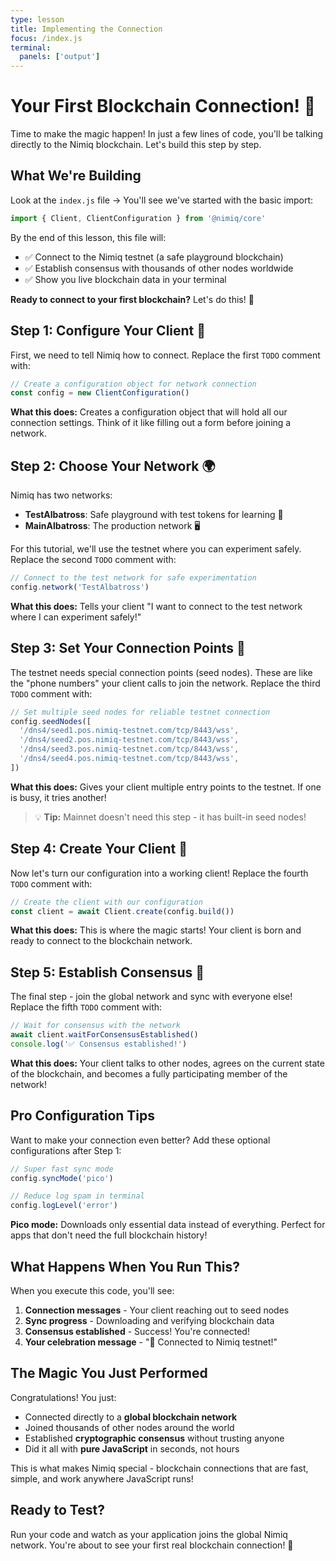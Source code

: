 ```yaml
---
type: lesson
title: Implementing the Connection
focus: /index.js
terminal:
  panels: ['output']
---
```


# Your First Blockchain Connection! 🚀

Time to make the magic happen! In just a few lines of code, you'll be talking directly to the Nimiq blockchain. Let's build this step by step.

## What We're Building

Look at the `index.js` file → You'll see we've started with the basic import:

```js
import { Client, ClientConfiguration } from '@nimiq/core'
```

By the end of this lesson, this file will:
- ✅ Connect to the Nimiq testnet (a safe playground blockchain)
- ✅ Establish consensus with thousands of other nodes worldwide
- ✅ Show you live blockchain data in your terminal

**Ready to connect to your first blockchain?** Let's do this! 💪


## Step 1: Configure Your Client 🔧

First, we need to tell Nimiq how to connect. Replace the first `TODO` comment with:

```js
// Create a configuration object for network connection
const config = new ClientConfiguration()
```

**What this does:** Creates a configuration object that will hold all our connection settings. Think of it like filling out a form before joining a network.


## Step 2: Choose Your Network 🌍

Nimiq has two networks:
- **TestAlbatross**: Safe playground with test tokens for learning 🧪
- **MainAlbatross**: The production network 🖥️


For this tutorial, we'll use the testnet where you can experiment safely. Replace the second `TODO` comment with:

```js
// Connect to the test network for safe experimentation
config.network('TestAlbatross')
```

**What this does:** Tells your client "I want to connect to the test network where I can experiment safely!"

## Step 3: Set Your Connection Points 📡

The testnet needs special connection points (seed nodes). These are like the "phone numbers" your client calls to join the network. Replace the third `TODO` comment with:

```js
// Set multiple seed nodes for reliable testnet connection
config.seedNodes([
  '/dns4/seed1.pos.nimiq-testnet.com/tcp/8443/wss',
  '/dns4/seed2.pos.nimiq-testnet.com/tcp/8443/wss',
  '/dns4/seed3.pos.nimiq-testnet.com/tcp/8443/wss',
  '/dns4/seed4.pos.nimiq-testnet.com/tcp/8443/wss',
])
```

**What this does:** Gives your client multiple entry points to the testnet. If one is busy, it tries another!

> 💡 **Tip:** Mainnet doesn't need this step - it has built-in seed nodes!

## Step 4: Create Your Client 🎯

Now let's turn our configuration into a working client! Replace the fourth `TODO` comment with:

```js
// Create the client with our configuration
const client = await Client.create(config.build())
```

**What this does:** This is where the magic starts! Your client is born and ready to connect to the blockchain network.

## Step 5: Establish Consensus 🤝

The final step - join the global network and sync with everyone else! Replace the fifth `TODO` comment with:

```js
// Wait for consensus with the network
await client.waitForConsensusEstablished()
console.log('✅ Consensus established!')
```

**What this does:** Your client talks to other nodes, agrees on the current state of the blockchain, and becomes a fully participating member of the network!

## Pro Configuration Tips

Want to make your connection even better? Add these optional configurations after Step 1:

```js
// Super fast sync mode
config.syncMode('pico')

// Reduce log spam in terminal  
config.logLevel('error')
```

**Pico mode:** Downloads only essential data instead of everything. Perfect for apps that don't need the full blockchain history!

## What Happens When You Run This?

When you execute this code, you'll see:

1. **Connection messages** - Your client reaching out to seed nodes
2. **Sync progress** - Downloading and verifying blockchain data  
3. **Consensus established** - Success! You're connected!
4. **Your celebration message** - "🎉 Connected to Nimiq testnet!"

## The Magic You Just Performed

Congratulations! You just:

- Connected directly to a **global blockchain network**
- Joined thousands of other nodes around the world
- Established **cryptographic consensus** without trusting anyone
- Did it all with **pure JavaScript** in seconds, not hours

This is what makes Nimiq special - blockchain connections that are fast, simple, and work anywhere JavaScript runs!

## Ready to Test?

Run your code and watch as your application joins the global Nimiq network. You're about to see your first real blockchain connection! 🌟
